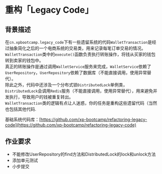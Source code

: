 # 重构「Legacy Code」

## 背景描述
在`cn.xpbootcamp.legacy_code`下有一些遗留系统的代码`WalletTransaction`是经过抽象简化之后的一个电商系统的交易类，用来记录每笔订单交易的情况。    
`WalletTransaction`类中的`execute()`函数负责执行转账操作，将钱从买家的钱包转到卖家的钱包中。    
真正的转账操作是通过调用`WalletService`服务来完成，`WalletService`依赖了`UserRepository`，`UserRepository`依赖了数据库（不能直接调用，使用异常替代）。    
除此之外，代码中还涉及一个分布式锁`DistributedLock`单例类，`DistributedLock`会调用`Redis`服务（不能直接调用，使用异常替代），用来避免并发执行，导致用户的钱被重复转出。    
`WalletTransaction`类的逻辑有点让人迷惑，你的任务是重构这些遗留代码（当然也包括其他代码.


基础系统代码库：[https://github.com/xp-bootcamp/refactoring-legacy-code](https://github.com/xp-bootcamp/refactoring-legacy-code)

## 作业要求
- 不能修改UserRepository的find方法和DistributedLock的lock和unlock方法
- 添加单元测试
- 小步提交
